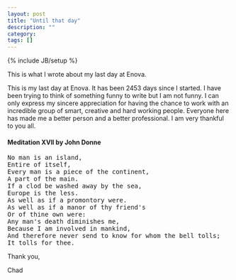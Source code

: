 ```yaml
---
layout: post
title: "Until that day"
description: ""
category: 
tags: []
---
```

{% include JB/setup %}

This is what I wrote about my last day at Enova.

This is my last day at Enova. It has been 2453 days since I started. I
have been trying to think of something funny to write but I am not
funny. I can only express my sincere appreciation for having the
chance to work with an incredible group of smart, creative and hard
working people. Everyone here has made me a better person and a better
professional. I am very thankful to you all.


#### Meditation XVII by John Donne

<pre>
No man is an island,
Entire of itself,
Every man is a piece of the continent,
A part of the main.
If a clod be washed away by the sea,
Europe is the less.
As well as if a promontory were.
As well as if a manor of thy friend's
Or of thine own were:
Any man's death diminishes me,
Because I am involved in mankind,
And therefore never send to know for whom the bell tolls;
It tolls for thee.
</pre>


Thank you,

Chad
